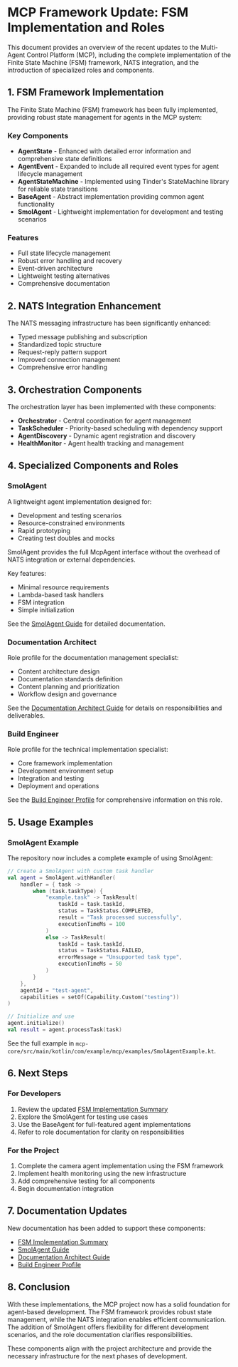 # MCP Framework Update: FSM Implementation and Roles

This document provides an overview of the recent updates to the Multi-Agent Control Platform (MCP), including the complete implementation of the Finite State Machine (FSM) framework, NATS integration, and the introduction of specialized roles and components.

## 1. FSM Framework Implementation

The Finite State Machine (FSM) framework has been fully implemented, providing robust state management for agents in the MCP system:

### Key Components

- **AgentState** - Enhanced with detailed error information and comprehensive state definitions
- **AgentEvent** - Expanded to include all required event types for agent lifecycle management
- **AgentStateMachine** - Implemented using Tinder's StateMachine library for reliable state transitions
- **BaseAgent** - Abstract implementation providing common agent functionality
- **SmolAgent** - Lightweight implementation for development and testing scenarios

### Features

- Full state lifecycle management
- Robust error handling and recovery
- Event-driven architecture
- Lightweight testing alternatives
- Comprehensive documentation

## 2. NATS Integration Enhancement

The NATS messaging infrastructure has been significantly enhanced:

- Typed message publishing and subscription
- Standardized topic structure
- Request-reply pattern support
- Improved connection management
- Comprehensive error handling

## 3. Orchestration Components

The orchestration layer has been implemented with these components:

- **Orchestrator** - Central coordination for agent management
- **TaskScheduler** - Priority-based scheduling with dependency support
- **AgentDiscovery** - Dynamic agent registration and discovery
- **HealthMonitor** - Agent health tracking and management

## 4. Specialized Components and Roles

### SmolAgent

A lightweight agent implementation designed for:

- Development and testing scenarios
- Resource-constrained environments
- Rapid prototyping
- Creating test doubles and mocks

SmolAgent provides the full McpAgent interface without the overhead of NATS integration or external dependencies.

Key features:
- Minimal resource requirements
- Lambda-based task handlers
- FSM integration
- Simple initialization

See the [SmolAgent Guide](smol-agent-guide.md) for detailed documentation.

### Documentation Architect

Role profile for the documentation management specialist:

- Content architecture design
- Documentation standards definition
- Content planning and prioritization
- Workflow design and governance

See the [Documentation Architect Guide](documentation-architect-guide.md) for details on responsibilities and deliverables.

### Build Engineer

Role profile for the technical implementation specialist:

- Core framework implementation
- Development environment setup
- Integration and testing
- Deployment and operations

See the [Build Engineer Profile](build-engineer-profile.md) for comprehensive information on this role.

## 5. Usage Examples

### SmolAgent Example

The repository now includes a complete example of using SmolAgent:

```kotlin
// Create a SmolAgent with custom task handler
val agent = SmolAgent.withHandler(
    handler = { task ->
        when (task.taskType) {
            "example.task" -> TaskResult(
                taskId = task.taskId,
                status = TaskStatus.COMPLETED,
                result = "Task processed successfully",
                executionTimeMs = 100
            )
            else -> TaskResult(
                taskId = task.taskId,
                status = TaskStatus.FAILED,
                errorMessage = "Unsupported task type",
                executionTimeMs = 50
            )
        }
    },
    agentId = "test-agent",
    capabilities = setOf(Capability.Custom("testing"))
)

// Initialize and use
agent.initialize()
val result = agent.processTask(task)
```

See the full example in `mcp-core/src/main/kotlin/com/example/mcp/examples/SmolAgentExample.kt`.

## 6. Next Steps

### For Developers

1. Review the updated [FSM Implementation Summary](fsm-implementation-summary.md)
2. Explore the SmolAgent for testing use cases
3. Use the BaseAgent for full-featured agent implementations
4. Refer to role documentation for clarity on responsibilities

### For the Project

1. Complete the camera agent implementation using the FSM framework
2. Implement health monitoring using the new infrastructure
3. Add comprehensive testing for all components
4. Begin documentation integration

## 7. Documentation Updates

New documentation has been added to support these components:

- [FSM Implementation Summary](fsm-implementation-summary.md)
- [SmolAgent Guide](smol-agent-guide.md)
- [Documentation Architect Guide](documentation-architect-guide.md)
- [Build Engineer Profile](build-engineer-profile.md)

## 8. Conclusion

With these implementations, the MCP project now has a solid foundation for agent-based development. The FSM framework provides robust state management, while the NATS integration enables efficient communication. The addition of SmolAgent offers flexibility for different development scenarios, and the role documentation clarifies responsibilities.

These components align with the project architecture and provide the necessary infrastructure for the next phases of development.